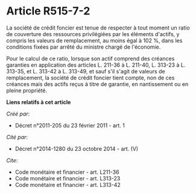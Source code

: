 # Article R515-7-2

La société de crédit foncier est tenue de respecter à tout moment un ratio de couverture des ressources privilégiées par les
éléments d'actifs, y compris les valeurs de remplacement, au moins égal à 102 %, dans les conditions fixées par arrêté du
ministre chargé de l'économie. 

Pour le calcul de ce ratio, lorsque son actif comprend des créances garanties en application des articles L. 211-36 à L.
211-40, L. 313-23 à L. 313-35, et L. 313-42 à L. 313-49, et sauf s'il s'agit de valeurs de remplacement, la société de crédit
foncier tient compte, non de ces créances mais des actifs reçus à titre de garantie, en nantissement ou en pleine propriété.

**Liens relatifs à cet article**

_Créé par_:

  - Décret n°2011-205 du 23 février 2011 - art. 1

_Cité par_:

  - Décret n°2014-1280 du 23 octobre 2014 - art. (V)

_Cite_:

  - Code monétaire et financier - art. L211-36
  - Code monétaire et financier - art. L313-23
  - Code monétaire et financier - art. L313-42
